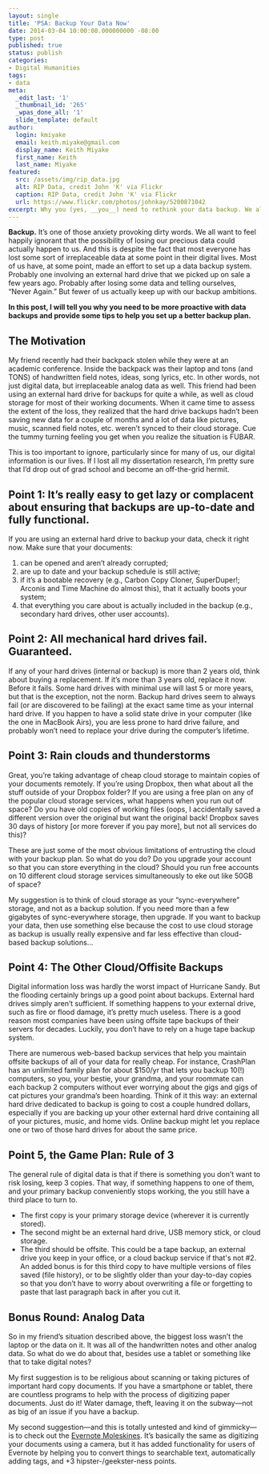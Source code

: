 ```yaml
---
layout: single
title: 'PSA: Backup Your Data Now'
date: 2014-03-04 10:00:08.000000000 -08:00
type: post
published: true
status: publish
categories:
- Digital Humanities
tags:
- data
meta:
  _edit_last: '1'
  _thumbnail_id: '265'
  _wpas_done_all: '1'
  slide_template: default
author:
  login: kmiyake
  email: keith.miyake@gmail.com
  display_name: Keith Miyake
  first_name: Keith
  last_name: Miyake
featured:
  src: /assets/img/rip_data.jpg
  alt: RIP Data, credit John 'K' via Flickr
  caption: RIP Data, credit John 'K' via Flickr
  url: https://www.flickr.com/photos/johnkay/5200871042
excerpt: Why you (yes, __you__) need to rethink your data backup. We all hate it, most of us don't do it well enough, and when it's too late we give up and cry. Don't let that happen to you. Here's how.
---
```


__Backup.__ It’s one of those anxiety provoking dirty words. We all want to feel happily ignorant that the possibility of losing our precious data could actually happen to us. And this is despite the fact that most everyone has lost some sort of irreplaceable data at some point in their digital lives. Most of us have, at some point, made an effort to set up a data backup system. Probably one involving an external hard drive that we picked up on sale a few years ago. Probably after losing some data and telling ourselves, “Never Again.” But fewer of us actually keep up with our backup ambitions.

__In this post, I will tell you why you need to be more proactive with data backups and provide some tips to help you set up a better backup plan.__

## The Motivation

My friend recently had their backpack stolen while they were at an academic conference. Inside the backpack was their laptop and tons (and TONS) of handwritten field notes, ideas, song lyrics, etc. In other words, not just digital data, but irreplaceable analog data as well. This friend had been using an external hard drive for backups for quite a while, as well as cloud storage for most of their working documents. When it came time to assess the extent of the loss, they realized that the hard drive backups hadn’t been saving new data for a couple of months and a lot of data like pictures, music, scanned field notes, etc. weren’t synced to their cloud storage. Cue the tummy turning feeling you get when you realize the situation is FUBAR.

This is too important to ignore, particularly since for many of us, our digital information is our lives. If I lost all my dissertation research, I’m pretty sure that I’d drop out of grad school and become an off-the-grid hermit.

## Point 1: It’s really easy to get lazy or complacent about ensuring that backups are up-to-date and fully functional.

If you are using an external hard drive to backup your data, check it right now. Make sure that your documents:

  1. can be opened and aren’t already corrupted;
  2. are up to date and your backup schedule is still active;
  3. if it’s a bootable recovery (e.g., Carbon Copy Cloner, SuperDuper!; Arconis and Time Machine do almost this), that it actually boots your system;
  4. that everything you care about is actually included in the backup (e.g., secondary hard drives, other user accounts).

## Point 2: All mechanical hard drives fail. Guaranteed.

If any of your hard drives (internal or backup) is more than 2 years old, think about buying a replacement. If it’s more than 3 years old, replace it now. Before it fails. Some hard drives with minimal use will last 5 or more years, but that is the exception, not the norm. Backup hard drives seem to always fail (or are discovered to be failing) at the exact same time as your internal hard drive. If you happen to have a solid state drive in your computer (like the one in MacBook Airs), you are less prone to hard drive failure, and probably won’t need to replace your drive during the computer’s lifetime.

## Point 3: Rain clouds and thunderstorms

Great, you’re taking advantage of cheap cloud storage to maintain copies of your documents remotely. If you’re using Dropbox, then what about all the stuff outside of your Dropbox folder? If you are using a free plan on any of the popular cloud storage services, what happens when you run out of space? Do you have old copies of working files (oops, I accidentally saved a different version over the original but want the original back! Dropbox saves 30 days of history [or more forever if you pay more], but not all services do this)? 

These are just some of the most obvious limitations of entrusting the cloud with your backup plan. So what do you do? Do you upgrade your account so that you can store everything in the cloud? Should you run free accounts on 10 different cloud storage services simultaneously to eke out like 50GB of space? 

My suggestion is to think of cloud storage as your “sync-everywhere” storage, and not as a backup solution. If you need more than a few gigabytes of sync-everywhere storage, then upgrade. If you want to backup your data, then use something else because the cost to use cloud storage as backup is usually really expensive and far less effective than cloud-based backup solutions…

## Point 4: The Other Cloud/Offisite Backups

Digital information loss was hardly the worst impact of Hurricane Sandy. But the flooding certainly brings up a good point about backups. External hard drives simply aren’t sufficient. If something happens to your external drive, such as fire or flood damage, it’s pretty much useless. There is a good reason most companies have been using offsite tape backups of their servers for decades. Luckily, you don’t have to rely on a huge tape backup system.

There are numerous web-based backup services that help you maintain offsite backups of all of your data for really cheap. For instance, CrashPlan has an unlimited family plan for about $150/yr that lets you backup 10(!) computers, so you, your bestie, your grandma, and your roommate can each backup 2 computers without ever worrying about the gigs and gigs of cat pictures your grandma’s been hoarding. Think of it this way: an external hard drive dedicated to backup is going to cost a couple hundred dollars, especially if you are backing up your other external hard drive containing all of your pictures, music, and home vids. Online backup might let you replace one or two of those hard drives for about the same price.

## Point 5, the Game Plan: Rule of 3

The general rule of digital data is that if there is something you don’t want to risk losing, keep 3 copies. That way, if something happens to one of them, and your primary backup conveniently stops working, the you still have a third place to turn to.

 * The first copy is your primary storage device (wherever it is currently stored).
 * The second might be an external hard drive, USB memory stick, or cloud storage. 
 * The third should be offsite. This could be a tape backup, an external drive you keep in your office, or a cloud backup service if that's not #2. An added bonus is for this third copy to have multiple versions of files saved (file history), or to be slightly older than your day-to-day copies so that you don’t have to worry about overwriting a file or forgetting to paste that last paragraph back in after you cut it.

## Bonus Round: Analog Data

So in my friend’s situation described above, the biggest loss wasn’t the laptop or the data on it. It was all of the handwritten notes and other analog data. So what do we do about that, besides use a tablet or something like that to take digital notes?

My first suggestion is to be religious about scanning or taking pictures of important hard copy documents. If you have a smartphone or tablet, there are countless programs to help with the process of digitizing paper documents. Just do it! Water damage, theft, leaving it on the subway—not as big of an issue if you have a backup.

My second suggestion—and this is totally untested and kind of gimmicky—is to check out the [Evernote Moleskines](https://www.evernote.com/market/feature/moleskine-family). It’s basically the same as digitizing your documents using a camera, but it has added functionality for users of Evernote by helping you to convert things to searchable text, automatically adding tags, and +3 hipster-/geekster-ness points.

